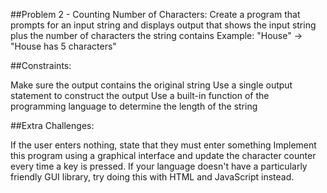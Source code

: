 ##Problem 2 - Counting Number of Characters:
Create a program that prompts for an input string and displays output that shows the input string plus the number of characters the string contains
Example: "House" -> "House has 5 characters"

##Constraints:

Make sure the output contains the original string
Use a single output statement to construct the output
Use a built-in function of the programming language to determine the length of the string

##Extra Challenges:

If the user enters nothing, state that they must enter something
Implement this program using a graphical interface and update the character counter every time a key is pressed. If your language doesn't have a particularly friendly GUI library, try doing this with HTML and JavaScript instead.
